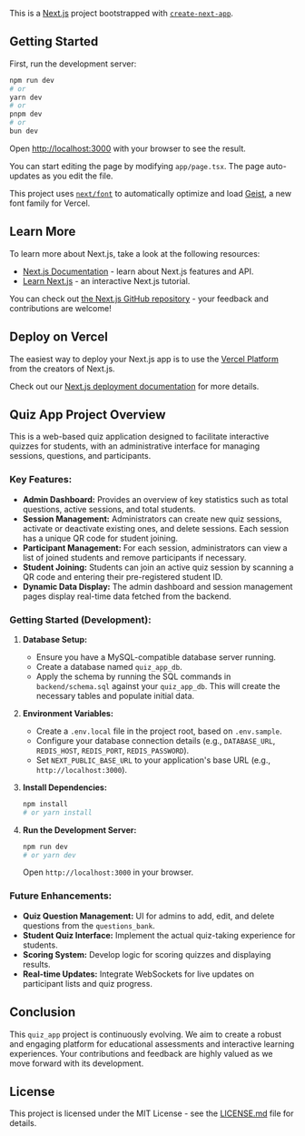 This is a [Next.js](https://nextjs.org) project bootstrapped with [`create-next-app`](https://nextjs.org/docs/app/api-reference/cli/create-next-app).

## Getting Started

First, run the development server:

```bash
npm run dev
# or
yarn dev
# or
pnpm dev
# or
bun dev
```

Open [http://localhost:3000](http://localhost:3000) with your browser to see the result.

You can start editing the page by modifying `app/page.tsx`. The page auto-updates as you edit the file.

This project uses [`next/font`](https://nextjs.org/docs/app/building-your-application/optimizing/fonts) to automatically optimize and load [Geist](https://vercel.com/font), a new font family for Vercel.

## Learn More

To learn more about Next.js, take a look at the following resources:

- [Next.js Documentation](https://nextjs.org/docs) - learn about Next.js features and API.
- [Learn Next.js](https://nextjs.org/learn) - an interactive Next.js tutorial.

You can check out [the Next.js GitHub repository](https://github.com/vercel/next.js) - your feedback and contributions are welcome!

## Deploy on Vercel

The easiest way to deploy your Next.js app is to use the [Vercel Platform](https://vercel.com/new?utm_medium=default-template&filter=next.js&utm_source=create-next-app&utm_campaign=create-next-app-readme) from the creators of Next.js.

Check out our [Next.js deployment documentation](https://nextjs.org/docs/app/building-your-application/deploying) for more details.

## Quiz App Project Overview

This is a web-based quiz application designed to facilitate interactive quizzes for students, with an administrative interface for managing sessions, questions, and participants.

### Key Features:

-   **Admin Dashboard:** Provides an overview of key statistics such as total questions, active sessions, and total students.
-   **Session Management:** Administrators can create new quiz sessions, activate or deactivate existing ones, and delete sessions. Each session has a unique QR code for student joining.
-   **Participant Management:** For each session, administrators can view a list of joined students and remove participants if necessary.
-   **Student Joining:** Students can join an active quiz session by scanning a QR code and entering their pre-registered student ID.
-   **Dynamic Data Display:** The admin dashboard and session management pages display real-time data fetched from the backend.

### Getting Started (Development):

1.  **Database Setup:**
    *   Ensure you have a MySQL-compatible database server running.
    *   Create a database named `quiz_app_db`.
    *   Apply the schema by running the SQL commands in `backend/schema.sql` against your `quiz_app_db`. This will create the necessary tables and populate initial data.

2.  **Environment Variables:**
    *   Create a `.env.local` file in the project root, based on `.env.sample`.
    *   Configure your database connection details (e.g., `DATABASE_URL`, `REDIS_HOST`, `REDIS_PORT`, `REDIS_PASSWORD`).
    *   Set `NEXT_PUBLIC_BASE_URL` to your application's base URL (e.g., `http://localhost:3000`).

3.  **Install Dependencies:**
    ```bash
    npm install
    # or yarn install
    ```

4.  **Run the Development Server:**
    ```bash
    npm run dev
    # or yarn dev
    ```
    Open `http://localhost:3000` in your browser.

### Future Enhancements:

-   **Quiz Question Management:** UI for admins to add, edit, and delete questions from the `questions_bank`.
-   **Student Quiz Interface:** Implement the actual quiz-taking experience for students.
-   **Scoring System:** Develop logic for scoring quizzes and displaying results.
-   **Real-time Updates:** Integrate WebSockets for live updates on participant lists and quiz progress.

## Conclusion

This `quiz_app` project is continuously evolving. We aim to create a robust and engaging platform for educational assessments and interactive learning experiences. Your contributions and feedback are highly valued as we move forward with its development.

## License

This project is licensed under the MIT License - see the [LICENSE.md](LICENSE.md) file for details.
